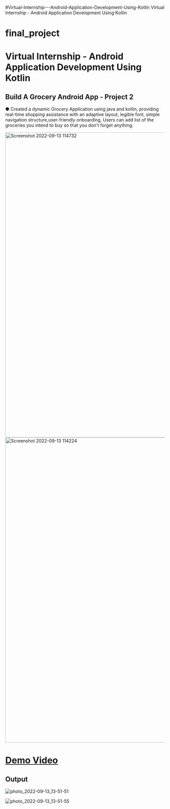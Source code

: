 #Virtual-Internship---Android-Application-Development-Using-Kotlin
Virtual Internship - Android Application Development Using Kotlin
# final_project
 <h1>Virtual Internship - Android Application Development Using Kotlin
</h1>
<h2>
Build A Grocery Android App - Project 2
</h2>
<p>

●	Created a dynamic Grocery Application using java and kotlin, providing real-time shopping assistance with an adaptive layout, legible font, simple navigation structure,user-friendly onboarding, Users can add list of the groceries you intend to buy so that you don't forget anything.

</p>
<img width="960" alt="Screenshot 2022-09-13 114732" src="https://user-images.githubusercontent.com/83489094/189833225-3fac3e67-4bce-40aa-80a1-0d0b30e65b53.png">
<img width="960" alt="Screenshot 2022-09-13 114224" src="https://user-images.githubusercontent.com/83489094/189833241-46a4de49-ec8f-40b9-85e1-d426aa034756.png">


<h1>
<a href="https://drive.google.com/file/d/1iIqMB5opd4oOICrg8IOE_gc_zZeb_jea/view?usp=sharing">Demo Video</a></h1>


<h2>Output
</h2>

![photo_2022-09-13_13-51-51](https://user-images.githubusercontent.com/83489094/189850503-3d5f6c16-ad6a-4cc4-a965-eb0ef2e8f925.jpg)


![photo_2022-09-13_13-51-55](https://user-images.githubusercontent.com/83489094/189850535-c992481d-9cb0-4fd9-bfa7-97cc79a535d2.jpg)

